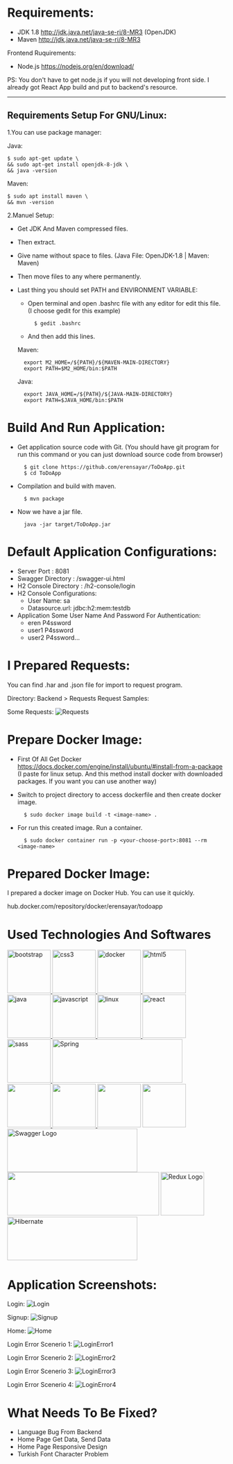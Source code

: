 # Requirements:

* JDK 1.8 http://jdk.java.net/java-se-ri/8-MR3 (OpenJDK)
* Maven http://jdk.java.net/java-se-ri/8-MR3
    
Frontend Ruquirements:
* Node.js https://nodejs.org/en/download/ 

PS: You don't have to get node.js if you will not developing front side. I already got React App build and put to backend's resource.

---

Requirements Setup For GNU/Linux:
--

1.You can use package manager:

Java:

    $ sudo apt-get update \
    && sudo apt-get install openjdk-8-jdk \
    && java -version

Maven:

    $ sudo apt install maven \
    && mvn -version

2.Manuel Setup:

* Get JDK And Maven compressed files.

* Then extract.

* Give name without space to files. (Java File: OpenJDK-1.8 | Maven: Maven)

* Then move files to any where permanently.

* Last thing you should set PATH and ENVIRONMENT VARIABLE:

    * Open terminal and open .bashrc file with any editor for edit this file. (I choose gedit for this example)

            $ gedit .bashrc

    * And then add this lines.        


    Maven:

        export M2_HOME=/${PATH}/${MAVEN-MAIN-DIRECTORY}
        export PATH=$M2_HOME/bin:$PATH

    Java:        

        export JAVA_HOME=/${PATH}/${JAVA-MAIN-DIRECTORY}
        export PATH=$JAVA_HOME/bin:$PATH


# Build And Run Application: 

* Get application source code with Git. (You should have git program for run this command or you can just download source code from browser)

        $ git clone https://github.com/erensayar/ToDoApp.git
        $ cd ToDoApp

* Compilation and build with maven.
    
        $ mvn package
    
* Now we have a jar file.

        java -jar target/ToDoApp.jar
        
# Default Application Configurations:

* Server Port : 8081
* Swagger Directory : /swagger-ui.html
* H2 Console Directory : /h2-console/login
* H2 Console Configurations: 
    * User Name: sa
    * Datasource.url: jdbc:h2:mem:testdb
* Application Some User Name And Password For Authentication:
    * eren P4ssword
    * user1 P4ssword
    * user2 P4ssword...

# I Prepared Requests:
You can find .har and .json file for import to request program. 

Directory: Backend > Requests
Request Samples:

Some Requests:
![Requests](/ToDoApp-Backend/SomeRequestsIMG.PNG) 

# Prepare Docker Image: 

* First Of All Get Docker https://docs.docker.com/engine/install/ubuntu/#install-from-a-package (I paste for linux setup. And this method install docker with downloaded packages. If you want you can use another way)

* Switch to project directory to access dockerfile and then create docker image.

        $ sudo docker image build -t <image-name> .

* For run this created image. Run a container.

        $ sudo docker container run -p <your-choose-port>:8081 --rm <image-name>

# Prepared Docker Image:

I prepared a docker image on Docker Hub. You can use it quickly.

hub.docker.com/repository/docker/erensayar/todoapp

# Used Technologies And Softwares
 <a href="https://getbootstrap.com" target="_blank"> <img src="https://raw.githubusercontent.com/devicons/devicon/master/icons/bootstrap/bootstrap-plain-wordmark.svg" alt="bootstrap" width="100" height="100"/> </a> 
 <a href="https://www.w3schools.com/css/" target="_blank"> <img src="https://raw.githubusercontent.com/devicons/devicon/master/icons/css3/css3-original-wordmark.svg" alt="css3" width="100" height="100"/> </a> <a href="https://www.docker.com/" target="_blank"> <img src="https://raw.githubusercontent.com/devicons/devicon/master/icons/docker/docker-original-wordmark.svg" alt="docker" width="100" height="100"/> </a> <a href="https://www.w3.org/html/" target="_blank"> <img src="https://raw.githubusercontent.com/devicons/devicon/master/icons/html5/html5-original-wordmark.svg" alt="html5" width="100" height="100"/> </a> <a href="https://www.java.com" target="_blank"> <img src="https://raw.githubusercontent.com/devicons/devicon/master/icons/java/java-original.svg" alt="java" width="100" height="100"/> </a> <a href="https://developer.mozilla.org/en-US/docs/Web/JavaScript" target="_blank"> <img src="https://raw.githubusercontent.com/devicons/devicon/master/icons/javascript/javascript-original.svg" alt="javascript" width="100" height="100"/> </a> <a href="https://www.linux.org/" target="_blank"> <img src="https://raw.githubusercontent.com/devicons/devicon/master/icons/linux/linux-original.svg" alt="linux" width="100" height="100"/> </a> <a href="https://reactjs.org/" target="_blank"> <img src="https://raw.githubusercontent.com/devicons/devicon/master/icons/react/react-original-wordmark.svg" alt="react" width="100" height="100"/> </a> <a href="https://sass-lang.com"> <img src="https://raw.githubusercontent.com/devicons/devicon/master/icons/sass/sass-original.svg" alt="sass" width="100" height="100"/> </a> 
 <a href="https:/www.spring.io">
<img src="https://spring.io/images/spring-logo-9146a4d3298760c2e7e49595184e1975.svg" height="100" width="300" alt="Spring">
</a>
<a href="https://spring.io/projects/spring-boot">
<img src="https://spring.io/images/projects/spring-boot-7f2e24fb962501672cc91ccd285ed2ba.svg" height="100">
</a>
<a href="https://spring.io/projects/spring-data">
<img src="https://spring.io/images/projects/spring-data-79cc203ed8c54191215a60f9e5dc638f.svg" height="100">
</a>
<a class="navbar-brand" href="https://junit.org/junit5/"><img src="https://junit.org/junit5/assets/img/junit5-logo.png" height="100"></a>
<a href="https://spring.io/projects/spring-security">
<img src="https://spring.io/images/projects/spring-security-b712a4cdb778e72eb28b8c55ec39dbd1.svg" height="100">
</a>
<a href="/"><img src="https://static1.smartbear.co/swagger/media/assets/images/swagger_logo.svg" height="100" width="300" alt="Swagger Logo">
</a>
<a href="./" id="bannerRight"><img src="https://maven.apache.org/images/maven-logo-black-on-white.png" height="100" width="350" alt=""></a>
<a href="/"><img src="https://redux.js.org/img/redux.svg" height="100" width="100" alt="Redux Logo"></a>
<a href="/https://hibernate.org/">
<img alt="Hibernate" height="100" src="https://hibernate.org/images/hibernate-logo.svg" width="300">
</a> 
</p>


# Application Screenshots:
Login:
![Login](/ImagesForReadMe/ApplicationSS/Login.PNG) 

Signup:
![Signup](/ImagesForReadMe/ApplicationSS/SignUp.PNG)

Home:
![Home](/ImagesForReadMe/ApplicationSS/HomePage.PNG) 

Login Error Scenerio 1:
![LoginError1](/ImagesForReadMe/ApplicationSS/LoginError1.jpg) 

Login Error Scenerio 2:
![LoginError2](/ImagesForReadMe/ApplicationSS/LoginError2.jpg) 

Login Error Scenerio 3:
![LoginError3](/ImagesForReadMe/ApplicationSS/LoginError3.jpg) 

Login Error Scenerio 4:
![LoginError4](/ImagesForReadMe/ApplicationSS/LoginError4.jpg) 


# What Needs To Be Fixed?
* Language Bug From Backend
* Home Page Get Data, Send Data
* Home Page Responsive Design
* Turkish Font Character Problem